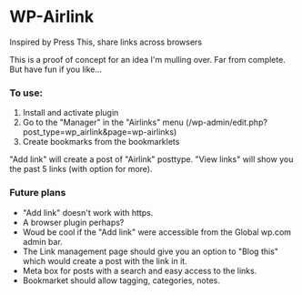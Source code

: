 WP-Airlink
==========

Inspired by Press This, share links across browsers

This is a proof of concept for an idea I'm mulling over. Far from complete. But have fun if you like...

### To use:
1. Install and activate plugin
2. Go to the "Manager" in the "Airlinks" menu (/wp-admin/edit.php?post_type=wp_airlink&page=wp-airlinks)
3. Create bookmarks from the bookmarklets

"Add link" will create a post of "Airlink" posttype.
"View links" will show you the past 5 links (with option for more).

### Future plans
- "Add link" doesn't work with https.
- A browser plugin perhaps?
- Woud be cool if the "Add link" were accessible from the Global wp.com admin bar.
- The Link management page should give you an option to "Blog this" which would create a post with the link in it.
- Meta box for posts with a search and easy access to the links.
- Bookmarket should allow tagging, categories, notes.
